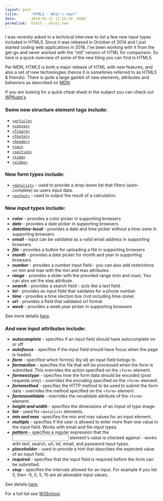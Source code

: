 ```yaml
---
layout: post
title:      "HTML5 - What's new?"
date:       2019-01-11 11:14:18 -0500
permalink:  html5_-_whats_new
---
```



I was recently asked in a technical interview to list a few new input types included in HTML5. Since it was released in October of 2014 and I just started coding web applications in 2018, I’ve been working with it from the get-go and never worked with the “old” version of HTML for comparison. So here is a quick overview of some of the new bling you can find in HTML5. 

Per MDN, HTML5 is both a major release of HTML with new features, and also a set of new technologies (hence it is sometimes referred to as HTML5 & friends).  There is quite a large gambit of new elements, attributes and behaviors as described on [MDN](https://developer.mozilla.org/en-US/docs/Web/Guide/HTML/HTML5). 

If you are looking for a quick cheat sheet in the subject you can check out [WPKube's](https://www.wpkube.com/html5-cheat-sheet/).

### Some new structure element tags include: 
* [`<article>`](https://developer.mozilla.org/en-US/docs/Web/HTML/Element/article) 
* [`<canvas>`](https://developer.mozilla.org/en-US/docs/Web/HTML/Element/canvas)
* [`<figure>`](https://developer.mozilla.org/en-US/docs/Web/HTML/Element/figure)
* [`<footer>`](https://developer.mozilla.org/en-US/docs/Web/HTML/Element/footer)
* [`<header>`](https://developer.mozilla.org/en-US/docs/Web/HTML/Element/header)
* [`<nav>`](https://developer.mozilla.org/en-US/docs/Web/HTML/Element/nav)
* [`<section>`](https://developer.mozilla.org/en-US/docs/Web/HTML/Element/section)
* [`<time>`](https://developer.mozilla.org/en-US/docs/Web/HTML/Element/time)
* [`<video>`](https://developer.mozilla.org/en-US/docs/Web/HTML/Element/video)

### New form types include:
* [`<datalist>`](https://developer.mozilla.org/en-US/docs/Web/HTML/Element/datalist) - used to provide a drop-down list that filters (auto-complete) as users input data. 
* [`<output>`](https://developer.mozilla.org/en-US/docs/Web/HTML/Element/output) - used to output the result of a calculation. 

### New input types include:
* ***color*** - provides a color picker in supporting browsers
* ***date*** - provides a date picker in supporting browsers
* ***datetime-local*** - provides a date and time picker without a time-zone in supporting browsers
* ***email*** - input can be validated as a valid email address in supporting browsers
* ***file*** - provides a button for uploading a file in supporting browsers
* ***month*** - provides a date picker for month and year in supporting browsers
* ***number*** - provides a number input field - you can also add restrictions on min and max with the min and max attributes. 
* ***range*** - provides a slider with the provided range (min and max). You can also set the step attribute. 
* ***search*** - provides a search field - acts like a text field. 
* ***tel*** - provides an input field that validates for a phone number. 
* ***time*** - provides a time slection box (not including time-zone)
* ***url*** - provides a field that validated url format
* ***week*** - provides a week.year picker in supporting browsers

See more details [here](https://www.w3schools.com/html/html_form_input_types.asp).

### And new input attributes include:
* ***autocomplete*** - specifies if an input field should have autocomplete on or off
* ***autofocus*** - specifies if the input field should have focus when the page is loaded.
* ***form*** - specified which form(s) (by id) an input field belogs to. 
* ***formaction*** - specifies the file that will be processed when the form is submitted. This overrides the action specified on the `<form>` element. 
* ***formenctype*** - specifies how the form data should be encoded (post requests only) - overrides the encoding specified on the `<form>` element.
* ***formmethod*** - specifies the HTTP method to be used to submit the form data - overrides the method specified on the `<form>` element. 
* ***formnovalidate*** - overrides the novalidate attribute of the `<form>` element.
* ***height and width*** - specifies the dimensions of an imput of type image.  
* ***list*** - used for `<datalist>` elements.
* ***min and max*** -specifies the min and max values for an input element. 
* ***multiple*** - specifies if the user is allowed to enter more than one value in the input field. Works with email and file input types. 
* ***pattern***  - specifies a regular expression that the <input> element's value is checked against - works with text, search, url, tel, email, and password input types. 
* ***placeholder*** - used to provide a hint that describes the expected value of an input field. 
* ***required*** - specifies that the input field is required before the form can be submitted. 
* ***step*** - specifies the intervals allowed for an input. For example if you list 5, then -5, 0, 5, 10 are all allowable input values. 

See details [here](https://www.w3schools.com/html/html_form_attributes.asp).

For a full list see [W3School](https://www.w3schools.com/html/html5_new_elements.asp).

